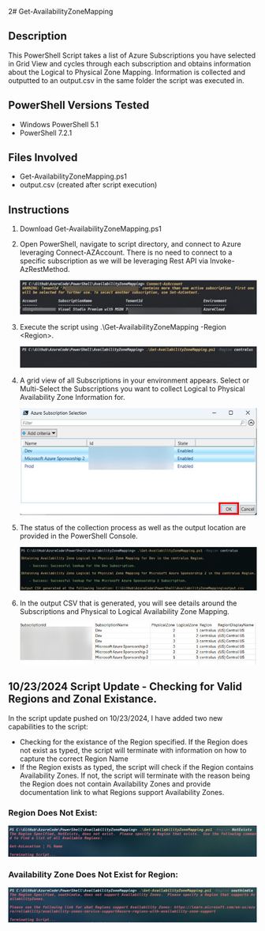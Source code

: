 2# Get-AvailabilityZoneMapping
## Description
This PowerShell Script takes a list of Azure Subscriptions you have selected in Grid View and cycles through each subscription and obtains information about the Logical to Physical Zone Mapping.  Information is collected and outputted to an output.csv in the same folder the script was executed in.

## PowerShell Versions Tested
- Windows PowerShell 5.1
- PowerShell 7.2.1

## Files Involved
- Get-AvailabilityZoneMapping.ps1
- output.csv (created after script execution)

## Instructions
1. Download Get-AvailabilityZoneMapping.ps1
      
2. Open PowerShell, navigate to script directory, and connect to Azure leveraging Connect-AZAccount.  There is no need to connect to a specific subscription as we will be leveraging Rest API via Invoke-AzRestMethod.

    ![Alt text](./DemoScreenshots/demo1.jpg?raw=true)

3. Execute the script using .\Get-AvailabilityZoneMapping -Region \<Region>.  

    ![Alt text](./DemoScreenshots/demo2.jpg?raw=true)
   
4. A grid view of all Subscriptions in your environment appears.  Select or Multi-Select the Subscriptions you want to collect Logical to Physical Availability Zone Information for.

    ![Alt text](./DemoScreenshots/demo3.jpg?raw=true)

5. The status of the collection process as well as the output location are provided in the PowerShell Console. 

    ![Alt text](./DemoScreenshots/demo4.jpg?raw=true)

6. In the output CSV that is generated, you will see details around the Subscriptions and Physical to Logical Availability Zone Mapping. 
   
   ![Alt text](./DemoScreenshots/demo5.jpg?raw=true)

## 10/23/2024 Script Update - Checking for Valid Regions and Zonal Existance.
In the script update pushed on 10/23/2024, I have added two new capabilities to the script:
- Checking for the existance of the Region specified.  If the Region does not exist as typed, the script will terminate with information on how to capture the correct Region Name
- If the Region exists as typed, the script will check if the Region contains Availability Zones.  If not, the script will terminate with the reason being the Region does not contain Availability Zones and provide documentation link to what Regions support Availability Zones.

### Region Does Not Exist:
![Alt text](./DemoScreenshots/demo6.jpg?raw=true)

### Availability Zone Does Not Exist for Region:
![Alt text](./DemoScreenshots/demo7.jpg?raw=true)

